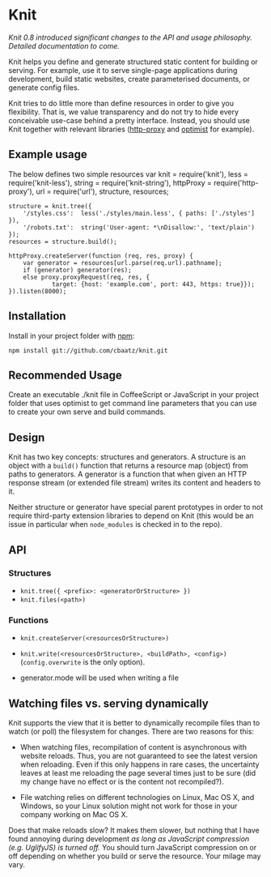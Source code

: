 Knit
====

*Knit 0.8 introduced significant changes to the API and usage
 philosophy. Detailed documentation to come.*

Knit helps you define and generate structured static content for
building or serving. For example, use it to serve single-page
applications during development, build static websites, create
parameterised documents, or generate config files.

Knit tries to do little more than define resources in order to give
you flexibility.  That is, we value transparency and do not try to
hide every conceivable use-case behind a pretty interface.  Instead,
you should use Knit together with relevant libraries
([http-proxy](https://github.com/nodejitsu/node-http-proxy) and
[optimist](https://github.com/substack/node-optimist) for example).

Example usage
-------------

The below defines two simple resources
    var knit = require('knit'),
        less = require('knit-less'),
        string = require('knit-string'),
        httpProxy = require('http-proxy'),
        url = require('url'),
        structure, resources;

    structure = knit.tree({
        '/styles.css':  less('./styles/main.less', { paths: ['./styles'] }),
        '/robots.txt':  string('User-agent: *\nDisallow:', 'text/plain')
    });
    resources = structure.build();

    httpProxy.createServer(function (req, res, proxy) {
        var generator = resources[url.parse(req.url).pathname];
        if (generator) generator(res);
        else proxy.proxyRequest(req, res, {
                target: {host: 'example.com', port: 443, https: true}});
    }).listen(8000);

Installation
------------

Install in your project folder with [npm](http://npmjs.org/):

    npm install git://github.com/cbaatz/knit.git

Recommended Usage
-----------------

Create an executable ./knit file in CoffeeScript or JavaScript in your project
folder that uses optimist to get command line parameters that you can use to
create your own serve and build commands.

Design
------

Knit has two key concepts: structures and generators. A structure is
an object with a `build()` function that returns a resource map
(object) from paths to generators. A generator is a function that when
given an HTTP response stream (or extended file stream) writes its
content and headers to it.

Neither structure or generator have special parent prototypes in order
to not require third-party extension libraries to depend on Knit (this
would be an issue in particular when `node_modules` is checked in to
the repo).

API
---

### Structures

- `knit.tree({ <prefix>: <generatorOrStructure> })`
- `knit.files(<path>)`

### Functions

- `knit.createServer(<resourcesOrStructure>)`
- `knit.write(<resourcesOrStructure>, <buildPath>, <config>)`
  (`config.overwrite` is the only option).

- generator.mode will be used when writing a file

Watching files vs. serving dynamically
--------------------------------------

Knit supports the view that it is better to dynamically recompile
files than to watch (or poll) the filesystem for changes. There are
two reasons for this:

* When watching files, recompilation of content is asynchronous with
website reloads. Thus, you are not guaranteed to see the latest
version when reloading. Even if this only happens in rare cases, the
uncertainty leaves at least me reloading the page several times just
to be sure (did my change have no effect or is the content not
recompiled?).

* File watching relies on different technologies on Linux, Mac OS X,
and Windows, so your Linux solution might not work for those in your
company working on Mac OS X.

Does that make reloads slow? It makes them slower, but nothing that I
have found annoying during development *as long as JavaScript
compression (e.g. UglifyJS) is turned off.* You should turn JavaScript
compression on or off depending on whether you build or serve the
resource. Your milage may vary.
